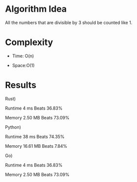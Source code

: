# Algorithm Idea

All the numbers that are divisible by 3 should be counted like 1. 

# Complexity

- Time: O(n)

- Space:O(1)

# Results

Rust)

Runtime
4
ms
Beats
36.83%

Memory
2.50
MB
Beats
73.09%

Python)

Runtime
38
ms
Beats
74.35%

Memory
16.61
MB
Beats
7.84%

Go)

Runtime
4
ms
Beats
36.83%

Memory
2.50
MB
Beats
73.09%